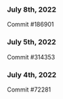 ### July 8th, 2022

Commit #186901

### July 5th, 2022

Commit #314353


### July 4th, 2022

Commit #72281
